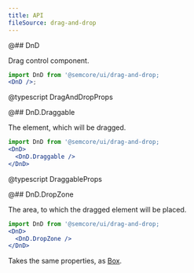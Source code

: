 ```yaml
---
title: API
fileSource: drag-and-drop
---
```


@## DnD

Drag control component.

```jsx
import DnD from '@semcore/ui/drag-and-drop;
<DnD />;
```

@typescript DragAndDropProps

@## DnD.Draggable

The element, which will be dragged.

```jsx
import DnD from '@semcore/ui/drag-and-drop;
<DnD>
  <DnD.Draggable />
</DnD>
```

@typescript DraggableProps

@## DnD.DropZone

The area, to which the dragged element will be placed.

```jsx
import DnD from '@semcore/ui/drag-and-drop;
<DnD>
  <DnD.DropZone />
</DnD>
```

Takes the same properties, as [Box](/layout/box-system/box-api/#a3cfce).
